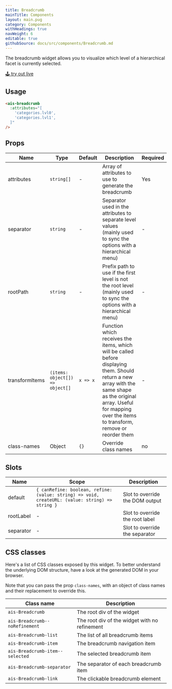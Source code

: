 ```yaml
---
title: Breadcrumb
mainTitle: Components
layout: main.pug
category: Components
withHeadings: true
navWeight: 6
editable: true
githubSource: docs/src/components/Breadcrumb.md
---
```


The breadcrumb widget allows you to visualize which level of a hierarchical facet is currently selected.

<a class="btn btn-static-theme" href="stories/?selectedKind=ais-breadcrumb">🕹 try out live</a>

## Usage

```html
<ais-breadcrumb
  :attributes="[
    'categories.lvl0',
    'categories.lvl1',
  ]"
/>
```

## Props

Name | Type | Default | Description | Required
---|---|---|---|---
attributes | `string[]` | - | Array of attributes to use to generate the breadcrumb | Yes
separator | `string` | - | Separator used in the attributes to separate level values (mainly used to sync the options with a hierarchical menu) | -
rootPath | `string` | - | Prefix path to use if the first level is not the root level (mainly used to sync the options with a hierarchical menu) | -
transformItems | `(items: object[]) => object[]` | `x => x` | Function which receives the items, which will be called before displaying them. Should return a new array with the same shape as the original array. Useful for mapping over the items to transform, remove or reorder them | -
class-names | Object | `{}` | Override class names | no

## Slots

Name | Scope | Description
---|---|---
default | `{ canRefine: boolean, refine: (value: string) => void, createURL: (value: string) => string }` | Slot to override the DOM output
rootLabel | - | Slot to override the root label
separator | - | Slot to override the separator

## CSS classes

Here's a list of CSS classes exposed by this widget. To better understand the underlying DOM structure, have a look at the generated DOM in your browser.

Note that you can pass the prop `class-names`, with an object of class names and their replacement to override this.

Class name | Description
---|---
`ais-Breadcrumb` | The root div of the widget
`ais-Breadcrumb--noRefinement` | The root div of the widget with no refinement
`ais-Breadcrumb-list` | The list of all breadcrumb items
`ais-Breadcrumb-item` | The breadcrumb navigation item
`ais-Breadcrumb-item--selected` | The selected breadcrumb item
`ais-Breadcrumb-separator` | The separator of each breadcrumb item
`ais-Breadcrumb-link` | The clickable breadcrumb element

